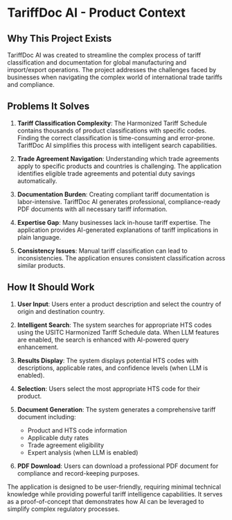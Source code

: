 # TariffDoc AI - Product Context

## Why This Project Exists

TariffDoc AI was created to streamline the complex process of tariff classification and documentation for global manufacturing and import/export operations. The project addresses the challenges faced by businesses when navigating the complex world of international trade tariffs and compliance.

## Problems It Solves

1. **Tariff Classification Complexity**: The Harmonized Tariff Schedule contains thousands of product classifications with specific codes. Finding the correct classification is time-consuming and error-prone. TariffDoc AI simplifies this process with intelligent search capabilities.

2. **Trade Agreement Navigation**: Understanding which trade agreements apply to specific products and countries is challenging. The application identifies eligible trade agreements and potential duty savings automatically.

3. **Documentation Burden**: Creating compliant tariff documentation is labor-intensive. TariffDoc AI generates professional, compliance-ready PDF documents with all necessary tariff information.

4. **Expertise Gap**: Many businesses lack in-house tariff expertise. The application provides AI-generated explanations of tariff implications in plain language.

5. **Consistency Issues**: Manual tariff classification can lead to inconsistencies. The application ensures consistent classification across similar products.

## How It Should Work

1. **User Input**: Users enter a product description and select the country of origin and destination country.

2. **Intelligent Search**: The system searches for appropriate HTS codes using the USITC Harmonized Tariff Schedule data. When LLM features are enabled, the search is enhanced with AI-powered query enhancement.

3. **Results Display**: The system displays potential HTS codes with descriptions, applicable rates, and confidence levels (when LLM is enabled).

4. **Selection**: Users select the most appropriate HTS code for their product.

5. **Document Generation**: The system generates a comprehensive tariff document including:
   - Product and HTS code information
   - Applicable duty rates
   - Trade agreement eligibility
   - Expert analysis (when LLM is enabled)

6. **PDF Download**: Users can download a professional PDF document for compliance and record-keeping purposes.

The application is designed to be user-friendly, requiring minimal technical knowledge while providing powerful tariff intelligence capabilities. It serves as a proof-of-concept that demonstrates how AI can be leveraged to simplify complex regulatory processes.
